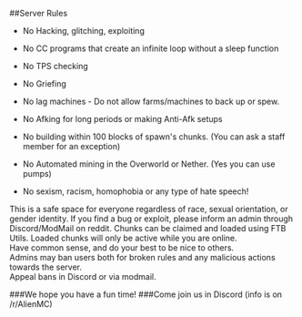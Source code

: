 ##Server Rules

* No Hacking, glitching, exploiting 

* No CC programs that create an infinite loop without a sleep function

* No TPS checking

* No Griefing

* No lag machines - Do not allow farms/machines to back up or spew.

* No Afking for long periods or making Anti-Afk setups
 
* No building within 100 blocks of spawn's chunks. (You can ask a staff member for an exception)

* No Automated mining in the Overworld or Nether. (Yes you can use pumps)

* No sexism, racism, homophobia or any type of hate speech!

This is a safe space for everyone regardless of race, sexual orientation, or gender identity.
If you find a bug or exploit, please inform an admin through Discord/ModMail on reddit.
Chunks can be claimed and loaded using FTB Utils. 
Loaded chunks will only be active while you are online.  
Have common sense, and do your best to be nice to others.  
Admins may ban users both for broken rules and any malicious actions towards the server.  
Appeal bans in Discord or via modmail.

###We hope you have a fun time!
###Come join us in Discord (info is on /r/AlienMC)
